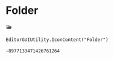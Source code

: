 # Folder
![](/img/Folder.png)

``` CSharp
EditorGUIUtility.IconContent("Folder")
```
```
-8977133471426761264
```
